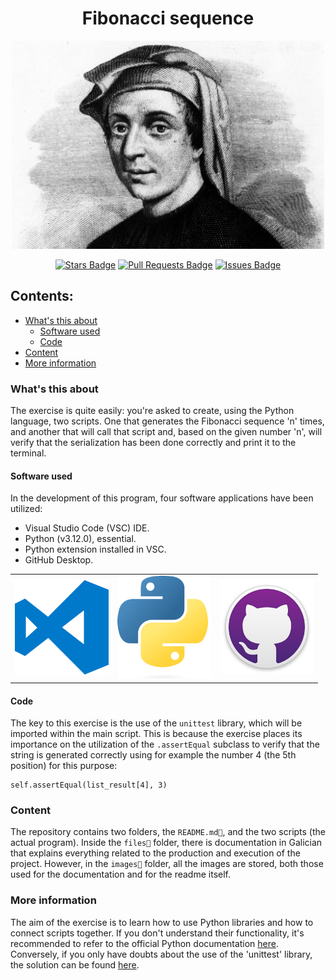 <h1 align="center">Fibonacci sequence</h1>
<p align="center"><a href="https://en.wikipedia.org/wiki/Fibonacci_sequence"><img src="images/readme/fibonacci.jpg" alt="Image of Fibonacci" width="500"></a></p>
<div align="center">
<a href="https://github.com/IsNotTheReal/prueba-readme/stargazers"><img src="https://img.shields.io/github/stars/IsNotTheReal/practice_01" alt="Stars Badge"/></a>
<a href="https://github.com/IsNotTheReal/prueba-readme/pulls"><img src="https://img.shields.io/github/issues-pr/IsNotTheReal/prueba-readme" alt="Pull Requests Badge"/></a>
<a href="https://github.com/IsNotTheReal/prueba-readme/issues"><img src="https://img.shields.io/github/issues/IsNotTheReal/prueba-readme" alt="Issues Badge"/></a>
</div>

## Contents:
  - [What's this about](#work)
      - [Software used](#software)
      - [Code](#code)
  - [Content](#content)
  - [More information](#more)

### What's this about

<div>The exercise is quite easily: you're asked to create, using the Python language, two scripts. One that generates the Fibonacci sequence 'n' times, and another that will call that script and, based on the given number 'n', will verify that the serialization has been done correctly and print it to the terminal.</div>

#### Software used

In the development of this program, four software applications have been utilized:

- Visual Studio Code (VSC) IDE.
- Python (v3.12.0), essential.
- Python extension installed in VSC.
- GitHub Desktop.
<table border="0"; align="center">
  <tr>
    <td><a href="https://code.visualstudio.com"><img src="images/readme/visual.png" alt="Image of Visual Studio Code's logo" width="150"></a></td>
    <td><a href="https://www.python.org"><img src="images/readme/python.png" alt="Image of Python's logo" width="150"></a></td>
    <td><a href="https://desktop.github.com"><img src="images/readme/github.png" alt="Image of GitHub's desktop app logo" width="150"></a></td>
  </tr>
</table>

#### Code

The key to this exercise is the use of the `unittest` library, which will be imported within the main script. This is because the exercise places its importance on the utilization of the `.assertEqual` subclass to verify that the string is generated correctly using for example the number 4 (the 5th position) for this purpose:
```
self.assertEqual(list_result[4], 3)
```

### Content

The repository contains two folders, the `README.md📄`, and the two scripts (the actual program). Inside the `files📁` folder, there is documentation in Galician that explains everything related to the production and execution of the project. However, in the `images📁` folder, all the images are stored, both those used for the documentation and for the readme itself.

### More information

The aim of the exercise is to learn how to use Python libraries and how to connect scripts together. If you don't understand their functionality, it's recommended to refer to the official Python documentation <a href="https://docs.python.org/3/">here</a>. Conversely, if you only have doubts about the use of the 'unittest' library, the solution can be found <a href="https://docs.python.org/3/library/unittest.html">here</a>.
